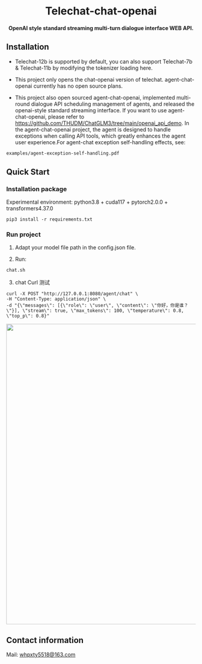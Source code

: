 <div align="center">

Telechat-chat-openai
===========================
<h4> OpenAI style standard streaming multi-turn dialogue interface WEB API.</h4>

</div>


## Installation

- Telechat-12b is supported by default, you can also support Telechat-7b & Telechat-11b by modifying the tokenizer loading here.

- This project only opens the chat-openai version of telechat. agent-chat-openai currently has no open source plans.

- This project also open sourced agent-chat-openai, implemented multi-round dialogue API scheduling management of agents, and released the openai-style standard streaming interface. If you want to use agent-chat-openai, please refer to https://github.com/THUDM/ChatGLM3/tree/main/openai_api_demo. In the agent-chat-openai project, the agent is designed to handle exceptions when calling API tools, which greatly enhances the agent user experience.For agent-chat exception self-handling effects, see:

```bash
examples/agent-exception-self-handling.pdf
```


## Quick Start

###  Installation package

Experimental environment:  python3.8 + cuda117 + pytorch2.0.0  + transformers4.37.0

```shell
pip3 install -r requirements.txt
```

### Run project

1. Adapt your model file path in the config.json file.

2. Run:

```bash
chat.sh
```

3. chat Curl 测试
```shell
curl -X POST "http://127.0.0.1:8080/agent/chat" \
-H "Content-Type: application/json" \
-d "{\"messages\": [{\"role\": \"user\", \"content\": \"你好，你是谁？\"}], \"stream\": true, \"max_tokens\": 100, \"temperature\": 0.8, \"top_p\": 0.8}"
````

<img src="examples/chat-stream-demo.PNG" width="800">


## Contact information

Mail: whpxty5518@163.com


